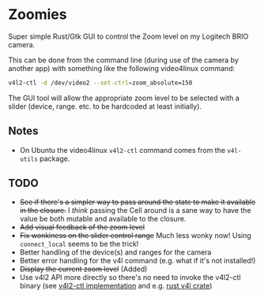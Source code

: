 # Zoomies

Super simple Rust/Gtk GUI to control the Zoom level on my Logitech BRIO camera.

This can be done from the command line (during use of the camera by another app) with something like the following video4linux command:

```bash
v4l2-ctl -d /dev/video2 --set-ctrl=zoom_absolute=150
```

The GUI tool will allow the appropriate zoom level to be selected with a slider (device, range. etc. to be hardcoded at least initially).

## Notes

  * On Ubuntu the video4linux `v4l2-ctl` command comes from the `v4l-utils` package.

## TODO

  * ~~See if there's a simpler way to pass around the state to make it available in the closure.~~ I *think* passing the Cell around is a sane way to have the value be both mutable and available to the closure.
  * ~~Add visual feedback of the zoom level~~
  * ~~Fix wonkiness on the slider control range~~ Much less wonky now! Using `connect_local` seems to be the trick! 
  * Better handling of the device(s) and ranges for the camera
  * Better error handling for the v4l command (e.g. what if it's not installed!)
  * ~~Display the current zoom level~~ (Added)
  * Use v4l2 API more directly so there's no need to invoke the v4l2-ctl binary (see [v4l2-ctl implementation](https://github.com/gjasny/v4l-utils/tree/master/utils/v4l2-ctl) and e.g. [rust v4l crate](https://docs.rs/v4l/0.12.1/v4l/))
